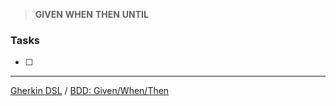 > **GIVEN** 
> **WHEN** 
> **THEN** 
> **UNTIL** 

### Tasks

- [ ] 

- - -

[Gherkin DSL](https://github.com/cucumber/cucumber/wiki/Given-When-Then) / [BDD: Given/When/Then](https://sites.google.com/site/unclebobconsultingllc/the-truth-about-bdd)

